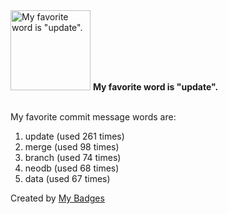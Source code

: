 <img src="https://my-badges.github.io/my-badges/favorite-word.png" alt="My favorite word is &quot;update&quot;." title="My favorite word is &quot;update&quot;." width="128">
<strong>My favorite word is &quot;update&quot;.</strong>
<br><br>

My favorite commit message words are:

1. update (used 261 times)
2. merge (used 98 times)
3. branch (used 74 times)
4. neodb (used 68 times)
5. data (used 67 times)


Created by <a href="https://github.com/my-badges/my-badges">My Badges</a>